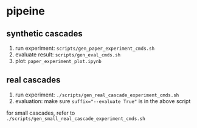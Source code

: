 # pipeine

## synthetic cascades

1. run experiment: `scripts/gen_paper_experiment_cmds.sh`
2. evaluate result: `scripts/gen_eval_cmds.sh`
3. plot: `paper_experiment_plot.ipynb`

## real cascades

1. run experiment: `./scripts/gen_real_cascade_experiment_cmds.sh`
2. evaluation: make sure `suffix="--evaluate True"` is in the above script


for small cascades, refer to `./scripts/gen_small_real_cascade_experiment_cmds.sh`


